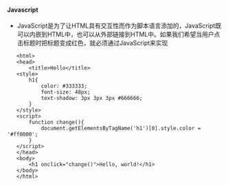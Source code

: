 #### Javascript

* JavaScript是为了让HTML具有交互性而作为脚本语言添加的，JavaScript既可以内嵌到HTML中，也可以从外部链接到HTML中。如果我们希望当用户点击标题时把标题变成红色，就必须通过JavaScript来实现

 ```
	<html>
	<head>
		<title>Hello</title>
	<style>
		h1{
			color: #333333;
			font-size: 48px;
			text-shadow: 3px 3px 3px #666666;
		}
	</style>
	<script>
		function change(){
			document.getElementsByTagName('h1')[0].style.color = '#ff0000';
		}
	</script>
	</head>
	<body>
		<h1 onclick="change()">Hello, world!</h1>
	</body>
	</html>
```